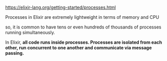 https://elixir-lang.org/getting-started/processes.html

Processes in Elixir are extremely lightweight in terms of memory and CPU

so, it is common to have tens or even hundreds of thousands of processes running simultaneously.

In Elixir, **all code runs inside processes. Processes are isolated from each other, run concurrent to one another and communicate via message passing.** 
